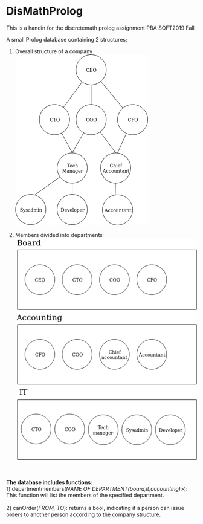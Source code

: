 # DisMathProlog
This is a handin for the discretemath prolog assignment PBA SOFT2019  Fall

A small Prolog database containing 2 structures;

1) Overall structure of a company <br>
![prologstruct1](https://github.com/cph-js284/DisMathProlog/blob/master/images/prologstruct1.png)

2) Members divided into departments <br>
![prologstruct2](https://github.com/cph-js284/DisMathProlog/blob/master/images/Prologstruct2.png)

<br>
<br>
<b>The database includes functions:</b> <br>
1) departmentmembers(<i>NAME OF DEPARTMENT(board,it,accounting)></i>): This function will list the members of the specified department.
<br><br>
2) canOrder(<i>FROM, TO</i>): returns a bool, indicating if a person can issue orders to another person according to the company structure.

